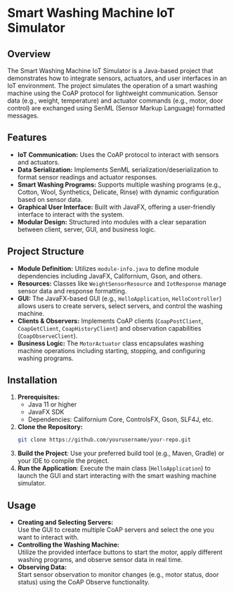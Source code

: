 # Smart Washing Machine IoT Simulator

## Overview

The Smart Washing Machine IoT Simulator is a Java-based project that demonstrates how to integrate sensors, actuators, and user interfaces in an IoT environment. The project simulates the operation of a smart washing machine using the CoAP protocol for lightweight communication. Sensor data (e.g., weight, temperature) and actuator commands (e.g., motor, door control) are exchanged using SenML (Sensor Markup Language) formatted messages.

## Features

- **IoT Communication:** Uses the CoAP protocol to interact with sensors and actuators.
- **Data Serialization:** Implements SenML serialization/deserialization to format sensor readings and actuator responses.
- **Smart Washing Programs:** Supports multiple washing programs (e.g., Cotton, Wool, Synthetics, Delicate, Rinse) with dynamic configuration based on sensor data.
- **Graphical User Interface:** Built with JavaFX, offering a user-friendly interface to interact with the system.
- **Modular Design:** Structured into modules with a clear separation between client, server, GUI, and business logic.

## Project Structure

- **Module Definition:** Utilizes `module-info.java` to define module dependencies including JavaFX, Californium, Gson, and others.
- **Resources:** Classes like `WeightSensorResource` and `IotResponse` manage sensor data and response formatting.
- **GUI:** The JavaFX-based GUI (e.g., `HelloApplication`, `HelloController`) allows users to create servers, select servers, and control the washing machine.
- **Clients & Observers:** Implements CoAP clients (`CoapPostClient`, `CoapGetClient`, `CoapHistoryClient`) and observation capabilities (`CoapObserveClient`).
- **Business Logic:** The `MotorActuator` class encapsulates washing machine operations including starting, stopping, and configuring washing programs.

## Installation

1. **Prerequisites:**
   - Java 11 or higher
   - JavaFX SDK
   - Dependencies: Californium Core, ControlsFX, Gson, SLF4J, etc.
2. **Clone the Repository:**
   ```bash
   git clone https://github.com/yourusername/your-repo.git
   ```
3. **Build the Project**: Use your preferred build tool (e.g., Maven, Gradle) or your IDE to compile the project.
4. **Run the Application**: Execute the main class (`HelloApplication`) to launch the GUI and start interacting with the smart washing machine simulator.

## Usage

- **Creating and Selecting Servers:**  
  Use the GUI to create multiple CoAP servers and select the one you want to interact with.
- **Controlling the Washing Machine:**  
  Utilize the provided interface buttons to start the motor, apply different washing programs, and observe sensor data in real time.
- **Observing Data:**  
  Start sensor observation to monitor changes (e.g., motor status, door status) using the CoAP Observe functionality.
